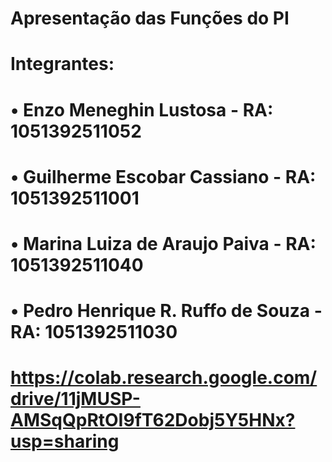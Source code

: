 # Apresentação das Funções do PI
# Integrantes:
# • Enzo Meneghin Lustosa - RA: 1051392511052
# • Guilherme Escobar Cassiano - RA: 1051392511001
# • Marina Luiza de Araujo Paiva - RA: 1051392511040
# • Pedro Henrique R. Ruffo de Souza - RA: 1051392511030

# https://colab.research.google.com/drive/11jMUSP-AMSqQpRtOI9fT62Dobj5Y5HNx?usp=sharing
